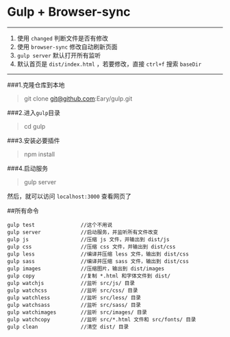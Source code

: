 # Gulp + Browser-sync 
-------------------------------

1. 使用 `changed` 判断文件是否有修改  
2. 使用 `browser-sync` 修改自动刷新页面  
3. `gulp server` 默认打开所有监听  
4. 默认首页是 `dist/index.html` ，若要修改，直接 `ctrl+f` 搜索 `baseDir`  

-------------------------------  

###1.克隆仓库到本地
> git clone git@github.com:Eary/gulp.git 

###2.进入`gulp`目录
> cd gulp

###3.安装必要插件
> npm install

###4.启动服务
> gulp server

然后，就可以访问 `localhost:3000` 查看网页了  
  



##所有命令
```
gulp test               //这个不用说
gulp server             //启动服务，并监听所有文件改变
gulp js                 //压缩 js 文件，并输出到 dist/js
gulp css                //压缩 css 文件，并输出到 dist/css
gulp less               //编译并压缩 less 文件，输出到 dist/css
gulp sass               //编译并压缩 sass 文件，输出到 dist/css
gulp images             //压缩图片，输出到 dist/images
gulp copy               //复制 *.html 和字体文件到 dist/
gulp watchjs            //监听 src/js/ 目录
gulp watchcss           //监听 src/css/ 目录
gulp watchless          //监听 src/less/ 目录
gulp watchsass          //监听 src/sass/ 目录
gulp watchimages        //监听 src/images/ 目录
gulp watchcopy          //监听 src/*.html 文件和 src/fonts/ 目录
gulp clean              //清空 dist/ 目录
```
